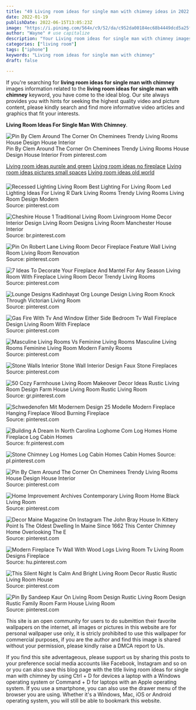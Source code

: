 ```yaml
---
title: "49 Living room ideas for single man with chimney ideas in 2022 "
date: 2022-01-19
publishDate: 2022-06-15T13:05:23Z
image: "https://i.pinimg.com/564x/c9/52/da/c952da00184ec68b4449dcd5a25f7415--interior-design-studio-rustic-living-rooms.jpg"
author: "Wayne" # use capitalize
description: "Your Living room ideas for single man with chimney images are ready in this website. Living room ideas for single man with chimney are a topic that is being searched for and liked by netizens today. You can Get the Living room ideas for single man with chimney files here. Download all royalty-free vectors."
categories: ["living room"]
tags: ["iphone"]
keywords: "Living room ideas for single man with chimney"
draft: false

---
```


If you're searching for **living room ideas for single man with chimney** images information related to the **living room ideas for single man with chimney** keyword, you have come to the ideal  blog.  Our site always  provides you with  hints  for seeking  the highest  quality video and picture  content, please kindly search and find more informative video articles and graphics  that fit your interests.

**Living Room Ideas For Single Man With Chimney**. 

![Pin By Clem Around The Corner On Cheminees Trendy Living Rooms House Design House Interior](https://i.pinimg.com/736x/d6/93/2e/d6932ed9ee913d6301f708cdef2d365f--for-the-home-interiordesign.jpg "Pin By Clem Around The Corner On Cheminees Trendy Living Rooms House Design House Interior")
Pin By Clem Around The Corner On Cheminees Trendy Living Rooms House Design House Interior From pinterest.com

[Living room ideas purple and green](/living-room-ideas-purple-and-green/)
[Living room ideas no fireplace](/living-room-ideas-no-fireplace/)
[Living room ideas pictures small spaces](/living-room-ideas-pictures-small-spaces/)
[Living room ideas old world](/living-room-ideas-old-world/)



### 

 


![Recessed Lighting Living Room Best Lighting For Living Room Led Lighting Ideas For Living R Dark Living Rooms Trendy Living Rooms Living Room Design Modern](https://i.pinimg.com/474x/c8/ff/ce/c8ffcea7d874105cac93ca7da88bead0.jpg "Recessed Lighting Living Room Best Lighting For Living Room Led Lighting Ideas For Living R Dark Living Rooms Trendy Living Rooms Living Room Design Modern")
Source: pinterest.com

 

![Cheshire House 1 Traditional Living Room Livingroom Home Decor Interior Design Living Room Designs Living Room Manchester House Interior](https://i.pinimg.com/originals/72/36/86/723686297ccf527029124b23f3e032a1.jpg "Cheshire House 1 Traditional Living Room Livingroom Home Decor Interior Design Living Room Designs Living Room Manchester House Interior")
Source: br.pinterest.com

 

![Pin On Robert Lane Living Room Decor Fireplace Feature Wall Living Room Living Room Renovation](https://i.pinimg.com/736x/b6/c1/22/b6c12299694fd91ea945dc4cf85126e6.jpg "Pin On Robert Lane Living Room Decor Fireplace Feature Wall Living Room Living Room Renovation")
Source: pinterest.com

 

![7 Ideas To Decorate Your Fireplace And Mantel For Any Season Living Room With Fireplace Living Room Decor Trendy Living Rooms](https://i.pinimg.com/originals/35/b6/f2/35b6f28e472abff2784a9cd3b6a73ac6.jpg "7 Ideas To Decorate Your Fireplace And Mantel For Any Season Living Room With Fireplace Living Room Decor Trendy Living Rooms")
Source: pinterest.com

 

![Lounge Designs Kadinhayat Org Lounge Design Living Room Knock Through Victorian Living Room](https://i.pinimg.com/736x/68/35/07/683507c8f997965f5d566d12473277e1.jpg "Lounge Designs Kadinhayat Org Lounge Design Living Room Knock Through Victorian Living Room")
Source: pinterest.com

 

![Gas Fire With Tv And Window Either Side Bedroom Tv Wall Fireplace Design Living Room With Fireplace](https://i.pinimg.com/originals/47/a5/4d/47a54d03161d3ff25725ac240887b75f.jpg "Gas Fire With Tv And Window Either Side Bedroom Tv Wall Fireplace Design Living Room With Fireplace")
Source: pinterest.com

 

![Masculine Living Rooms Vs Feminine Living Rooms Masculine Living Rooms Feminine Living Room Modern Family Rooms](https://i.pinimg.com/originals/14/8a/cc/148accd45a0fd4358aba6fa2a9ff8b7f.jpg "Masculine Living Rooms Vs Feminine Living Rooms Masculine Living Rooms Feminine Living Room Modern Family Rooms")
Source: pinterest.com

 

![Stone Walls Interior Stone Wall Interior Design Faux Stone Fireplaces](https://i.pinimg.com/736x/8c/33/79/8c33799009410edde15bb0c95cb12037--new-homes-portland.jpg "Stone Walls Interior Stone Wall Interior Design Faux Stone Fireplaces")
Source: pinterest.com

 

![50 Cozy Farmhouse Living Room Makeover Decor Ideas Rustic Living Room Design Farm House Living Room Rustic Living Room](https://i.pinimg.com/originals/88/48/2b/88482bd0d3295b09e4b199e876194866.jpg "50 Cozy Farmhouse Living Room Makeover Decor Ideas Rustic Living Room Design Farm House Living Room Rustic Living Room")
Source: gr.pinterest.com

 

![Schwedenofen Mit Modernem Design 25 Modelle Modern Fireplace Hanging Fireplace Wood Burning Fireplace](https://i.pinimg.com/736x/e8/f6/48/e8f6486351a87b4ca1830e41cfec481d--hanging-fireplace-form.jpg "Schwedenofen Mit Modernem Design 25 Modelle Modern Fireplace Hanging Fireplace Wood Burning Fireplace")
Source: pinterest.com

 

![Building A Dream In North Carolina Loghome Com Log Homes Home Fireplace Log Cabin Homes](https://i.pinimg.com/originals/55/ec/94/55ec9411e9c2e872becad133d08ea1c3.jpg "Building A Dream In North Carolina Loghome Com Log Homes Home Fireplace Log Cabin Homes")
Source: fr.pinterest.com

 

![Stone Chimney Log Homes Log Cabin Homes Cabin Homes](https://i.pinimg.com/originals/38/e2/e1/38e2e1dc0274c99c69e852d354e529d4.jpg "Stone Chimney Log Homes Log Cabin Homes Cabin Homes")
Source: pl.pinterest.com

 

![Pin By Clem Around The Corner On Cheminees Trendy Living Rooms House Design House Interior](https://i.pinimg.com/736x/d6/93/2e/d6932ed9ee913d6301f708cdef2d365f--for-the-home-interiordesign.jpg "Pin By Clem Around The Corner On Cheminees Trendy Living Rooms House Design House Interior")
Source: pinterest.com

 

![Home Improvement Archives Contemporary Living Room Home Black Living Room](https://i.pinimg.com/736x/d3/c5/dd/d3c5ddf0a8084849cee194cfc35df680--fireplace-surrounds-the-fireplace.jpg "Home Improvement Archives Contemporary Living Room Home Black Living Room")
Source: pinterest.com

 

![Decor Maine Magazine On Instagram The John Bray House In Kittery Point Is The Oldest Dwelling In Maine Since 1662 This Center Chimney Home Overlooking The E](https://i.pinimg.com/originals/70/7b/7e/707b7e2d33c8f10fe9a305ba59f84b57.jpg "Decor Maine Magazine On Instagram The John Bray House In Kittery Point Is The Oldest Dwelling In Maine Since 1662 This Center Chimney Home Overlooking The E")
Source: pinterest.com

 

![Modern Fireplace Tv Wall With Wood Logs Living Room Tv Living Room Designs Fireplace](https://i.pinimg.com/originals/ff/75/89/ff75891577538dd1ffc4adfd7e320907.jpg "Modern Fireplace Tv Wall With Wood Logs Living Room Tv Living Room Designs Fireplace")
Source: hu.pinterest.com

 

![This Silent Night Is Calm And Bright Living Room Decor Rustic Rustic Living Room House](https://i.pinimg.com/originals/48/06/74/48067488a57a2df46f25ec6ab2e19b13.jpg "This Silent Night Is Calm And Bright Living Room Decor Rustic Rustic Living Room House")
Source: pinterest.com

 

![Pin By Sandeep Kaur On Living Room Design Rustic Living Room Design Rustic Family Room Farm House Living Room](https://i.pinimg.com/564x/c9/52/da/c952da00184ec68b4449dcd5a25f7415--interior-design-studio-rustic-living-rooms.jpg "Pin By Sandeep Kaur On Living Room Design Rustic Living Room Design Rustic Family Room Farm House Living Room")
Source: pinterest.com

 

This site is an open community for users to do submittion their favorite wallpapers on the internet, all images or pictures in this website are for personal wallpaper use only, it is stricly prohibited to use this wallpaper for commercial purposes, if you are the author and find this image is shared without your permission, please kindly raise a DMCA report to Us.

If you find this site adventageous, please support us by sharing this posts to your preference social media accounts like Facebook, Instagram and so on or you can also save this blog page with the title living room ideas for single man with chimney by using Ctrl + D for devices a laptop with a Windows operating system or Command + D for laptops with an Apple operating system. If you use a smartphone, you can also use the drawer menu of the browser you are using. Whether it's a Windows, Mac, iOS or Android operating system, you will still be able to bookmark this website.
